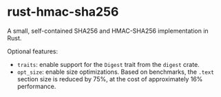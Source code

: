 # rust-hmac-sha256

A small, self-contained SHA256 and HMAC-SHA256 implementation in Rust.

Optional features:

* `traits`: enable support for the `Digest` trait from the `digest` crate.
* `opt_size`: enable size optimizations. Based on benchmarks, the `.text`
  section size is reduced by 75%, at the cost of approximately 16% performance.
